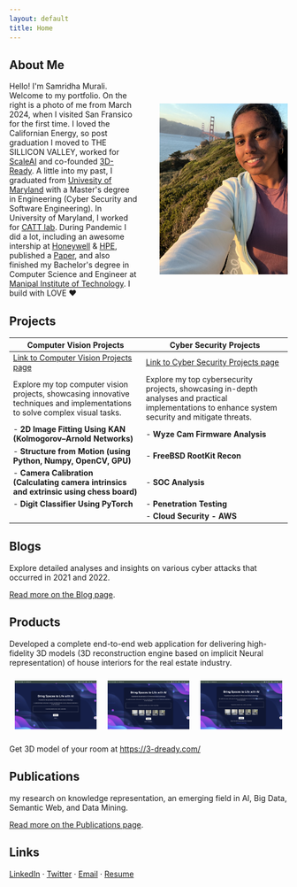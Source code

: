 ```yaml
---
layout: default
title: Home
---
```


## About Me

<div style="display: flex; align-items: center;">
  <div style="flex: 1; padding-right: 20px;">
    Hello! I'm Samridha Murali. Welcome to my portfolio. On the right is a photo of me from March 2024, when I visited San Fransico for the first time. I loved the Californian Energy, so post graduation I moved to THE SILLICON VALLEY, worked for <a href="https://scale.com/">ScaleAI</a> and co-founded <a href="http://3-dready.com/">3D-Ready</a>. A little into my past, I graduated from <a href="https://umd.edu/">Univesity of Maryland</a> with a Master's degree in Engineering (Cyber Security and Software Engineering). In University of Maryland, I worked for <a href="https://www.cattlab.umd.edu/">CATT lab</a>. During Pandemic I did a lot, including an awesome intership at <a href="https://www.honeywell.com/us/en">Honeywell</a> & <a href="https://www.hpe.com/us/en/home.html">HPE</a>, published a <a href="https://www.ijeat.org/wp-content/uploads/papers/v10i1/A17981010120.pdf"> Paper</a>, and also finished my Bachelor's degree in Computer Science and Engineer at <a href="https://www.manipal.edu/mit.html">Manipal Institute of Technology</a>. I build with LOVE ❤️ 
    <!-- Additional About Me content can go here. -->
  </div>
  <div style="flex: 1; padding-left: 20px;">
    <img src="photo.jpg" alt="Samridha Murali" style="max-width: 100%; height: auto;">
  </div>
</div>

## Projects

| Computer Vision Projects                                                                                                     | Cyber Security Projects                                                                                                                            |
| ---------------------------------------------------------------------------------------------------------------------------- | -------------------------------------------------------------------------------------------------------------------------------------------------- |
| [Link to Computer Vision Projects page](computer_vision_ml_projects.md)                                                      | [Link to Cyber Security Projects page](cyber_security_projects.md)                                                                                 |
| Explore my top computer vision projects, showcasing innovative techniques and implementations to solve complex visual tasks. | Explore my top cybersecurity projects, showcasing in-depth analyses and practical implementations to enhance system security and mitigate threats. |
| - **2D Image Fitting Using KAN (Kolmogorov–Arnold Networks)**                                                                | - **Wyze Cam Firmware Analysis**                                                                                                                   |
| - **Structure from Motion (using Python, Numpy, OpenCV, GPU)**                                                               | - **FreeBSD RootKit Recon**                                                                                                                        |
| - **Camera Calibration (Calculating camera intrinsics and extrinsic using chess board)**                                     | - **SOC Analysis**                                                                                                                                 |
| - **Digit Classifier Using PyTorch**                                                                                         | - **Penetration Testing**                                                                                                                          |
|                                                                                                                              | - **Cloud Security - AWS**                                                                                                                         |

## Blogs

Explore detailed analyses and insights on various cyber attacks that occurred in 2021 and 2022.

[Read more on the Blog page](blogs.md).

## Products

Developed a complete end-to-end web application for delivering high-fidelity 3D models (3D reconstruction engine based on implicit Neural representation) of house interiors for the real estate industry.

<div style="display: flex; flex-wrap: wrap;">
  <div style="flex: 1; padding: 10px;">
    <img src="images/product1.png" alt="Product 1" style="max-width: 100%; height: auto;">
  </div>
  <div style="flex: 1; padding: 10px;">
    <img src="images/product2.png" alt="Product 2" style="max-width: 100%; height: auto;">
  </div>
  <div style="flex: 1; padding: 10px;">
    <img src="images/product3.png" alt="Product 3" style="max-width: 100%; height: auto;">
  </div>
</div>

Get 3D model of your room at <https://3-dready.com/>

## Publications

my research on knowledge representation, an emerging field in AI, Big Data, Semantic Web, and Data Mining.

[Read more on the Publications page](publications.md).

## Links

[LinkedIn](https://www.linkedin.com/in/m-samridha/) · [Twitter](https://x.com/murali_samridha) · [Email](mailto:msamridha16@gmail.com) · [Resume](https://docs.google.com/document/d/16qNNTf1iqsf-tbuVGM3cxHulZHWiCrAaN-g9qMXh0Tc/edit?usp=sharing)
